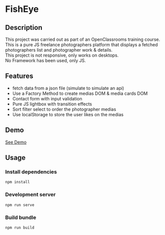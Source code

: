 # FishEye

## Description
This project was carried out as part of an OpenClassrooms training course.\
This is a pure JS freelance photographers platform that displays a fetched photographers list and photographer work & details.\
This project is not responsive, only works on desktops.\
No Framework has been used, only JS.

## Features
* fetch data from a json file (simulate to simulate an api)
* Use a Factory Method to create medias DOM & media cards DOM
* Contact form with input validation
* Pure JS lightbox with transition effects
* Sort filter select to order the photographer medias
* Use localStorage to store the user likes on the medias
## Demo
[See Demo](gsebdev.github.io/Fisheye/)

## Usage 
### Install dependencies
```
npm install
```
### Development server
```
npm run serve
```
### Build bundle
```
npm run build
```

